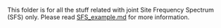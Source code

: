 This folder is for all the stuff related with joint Site Frequency Spectrum (SFS) only. Please read [SFS_example.md](SFS_Examples.md) for more information.  